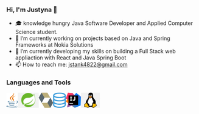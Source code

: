 ### Hi, I'm Justyna 👋
- 🎓 knowledge hungry Java Software Developer and Applied Computer Science student.
- 🔭 I’m currently working on projects based on Java and Spring Frameworks at Nokia Solutions
- 🌱 I’m currently developing my skills on building a Full Stack web appliaction with React and Java Spring Boot
- 📫 How to reach me: jstank4822@gmail.com

### Languages and Tools
<img align="left" alt="Java" height="40px" src="https://github.com/JustynaStankiewicz/JustynaStankiewicz/blob/main/img/java.png"/>
<img align="left" alt="Spring" height="40px" src="https://github.com/JustynaStankiewicz/JustynaStankiewicz/blob/main/img/spring.png"/>
<img align="left" alt="Hibernate" height="40px" src="https://github.com/JustynaStankiewicz/JustynaStankiewicz/blob/main/img/hibernate.png"/>
<img align="left" alt="Sql" height="40px" src="https://github.com/JustynaStankiewicz/JustynaStankiewicz/blob/main/img/sql.png"/>
<img align="left" alt="IntelliJ" height="40px" src="https://github.com/JustynaStankiewicz/JustynaStankiewicz/blob/main/img/intellij.png"/>
<img align="left" alt="Linux" height="40px" src="https://github.com/JustynaStankiewicz/JustynaStankiewicz/blob/main/img/linux.png"/>
<!--
**JustynaStankiewicz/JustynaStankiewicz** is a ✨ _special_ ✨ repository because its `README.md` (this file) appears on your GitHub profile.
-->
